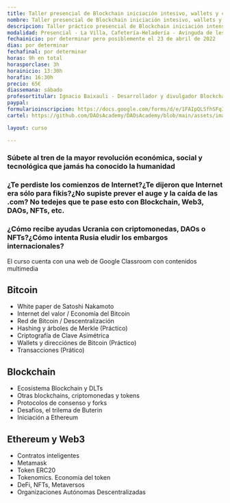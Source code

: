 ```yaml
---
title: Taller presencial de Blockchain iniciación intesivo, wallets y criptomonedas - La Villa
nombre: Taller presencial de Blockchain iniciación intesivo, wallets y criptomonedas - La Villa
descripcion: Taller práctico presencial de Blockchain iniciación intensivo, wallets y criptomonedas 
modalidad: Presencial - La Villa, Cafetería-Heladería - Avinguda de les Corts Valencianes, 75, 46470 Albal, Valencia 
fechainicio: por determinar pero posiblemente el 23 de abril de 2022
dias: por determinar
fechafinal: por determinar
horas: 9h en total
horasporclase: 3h
horainicio: 13:30h
horafin: 16:30h
precio: 65€
diassemana: sábado
profesortitular: Ignacio Baixauli - Desarrollador y divulgador Blockchain
paypal: 
formularioinscripcion: https://docs.google.com/forms/d/e/1FAIpQLSfhSFqIg_Bi4EGlAkqVlM3ZkMw7QnPviruwp3lZ0IpW21Y2Mw/viewform?usp=sf_link
cartel: https://github.com/DAOsAcademy/DAOsAcademy/blob/main/assets/images/Cartel%20Blockchain%20La%20Villa%20Iniciaci%C3%B3n%20intensivo.jpg?raw=true

layout: curso

---
```

### Súbete al tren de la mayor revolución económica, social y tecnológica que jamás ha conocido la humanidad
### ¿Te perdiste los comienzos de Internet?¿Te dijeron que Internet era sólo para fikis?¿No supiste prever el auge y la caída de las .com? No tedejes que te pase esto con Blockchain, Web3, DAOs, NFTs, etc.
### ¿Cómo recibe ayudas Ucrania con criptomonedas, DAOs o NFTs?¿Cómo intenta Rusia eludir los embargos internacionales?

El curso cuenta con una web de Google Classroom con contenidos multimedia

## Bitcoin

* White paper de Satoshi Nakamoto
* Internet del valor / Economía del Bitcoin
* Red de Bitcoin / Descentralización
* Hashing y árboles de Merkle (Práctico)
* Criptografía de Clave Asimétrica
* Wallets y direcciónes de Bitcoin (Práctico)
* Transacciones (Prático)

## Blockchain

* Ecosistema Blockchain y DLTs
* Otras blockchains, criptomonedas y tokens
* Protocolos de consenso y forks
* Desafíos, el trilema de Buterin
* Iniciación a Ethereum

## Ethereum y Web3

* Contratos inteligentes
* Metamask
* Token ERC20
* Tokenomics. Economía del token
* DeFi, NFTs, Metaversos
* Organizaciones Autónomas Descentralizadas
